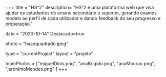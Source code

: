 +++
title = "HS^2"
description= "HS^2 é uma plataforma web que visa ajudar os estudantes de ensino secundário e superior, gerando exames modelo ao perfil de cada utilizador e dando feedback do seu progresso e preparação." 

date = "2020-10-14" 
Destacado=true 

photo = "hsaoquadrado.jpeg" 

type = "currentProject" 
layout = "projeto" 

<!-- membros: Miguel Dinis, Ana Brigido, Ana Mourao, Jeronimo Mendes -->
teamPhotos = ["miguelDinis.png", "anaBrigido.png", "anaMourao.png", "jeronimoMendes.png" ] 
+++
